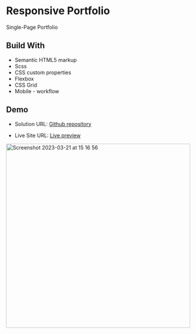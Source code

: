 # Responsive Portfolio

Single-Page Portfolio 
## Build With


* Semantic HTML5 markup
* Scss
* CSS custom properties
* Flexbox
* CSS Grid
* Mobile - workflow

## Demo

* Solution URL: [Github repository](https://github.com/khatiazitanishvili/onepage-portfolio)

* Live Site URL: [Live preview](https://khatiazitanishvili.github.io/onepage-portfolio/)


<img width="500" alt="Screenshot 2023-03-21 at 15 16 56" src="https://user-images.githubusercontent.com/115110472/226634438-db8e28fb-a0d8-4ef6-b900-c4b9e004989d.png">